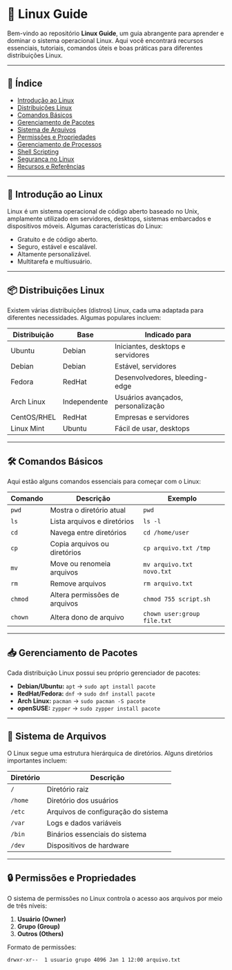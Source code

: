 # 🐧 Linux Guide

Bem-vindo ao repositório **Linux Guide**, um guia abrangente para aprender e dominar o sistema operacional Linux. Aqui você encontrará recursos essenciais, tutoriais, comandos úteis e boas práticas para diferentes distribuições Linux.

---

## 📖 Índice

- [Introdução ao Linux](/introdução-ao-linux.md)
- [Distribuições Linux](#distribuições-linux)
- [Comandos Básicos](#comandos-básicos)
- [Gerenciamento de Pacotes](#gerenciamento-de-pacotes)
- [Sistema de Arquivos](#sistema-de-arquivos)
- [Permissões e Propriedades](#permissões-e-propriedades)
- [Gerenciamento de Processos](#gerenciamento-de-processos)
- [Shell Scripting](#shell-scripting)
- [Segurança no Linux](#segurança-no-linux)
- [Recursos e Referências](#recursos-e-referências)

---

## 🐧 Introdução ao Linux

Linux é um sistema operacional de código aberto baseado no Unix, amplamente utilizado em servidores, desktops, sistemas embarcados e dispositivos móveis. Algumas características do Linux:

- Gratuito e de código aberto.
- Seguro, estável e escalável.
- Altamente personalizável.
- Multitarefa e multiusuário.

---

## 📦 Distribuições Linux

Existem várias distribuições (distros) Linux, cada uma adaptada para diferentes necessidades. Algumas populares incluem:

| Distribuição  | Base      | Indicado para               |
|---------------|-----------|-----------------------------|
| Ubuntu        | Debian    | Iniciantes, desktops e servidores |
| Debian        | Debian    | Estável, servidores          |
| Fedora        | RedHat    | Desenvolvedores, bleeding-edge |
| Arch Linux    | Independente | Usuários avançados, personalização |
| CentOS/RHEL   | RedHat    | Empresas e servidores        |
| Linux Mint    | Ubuntu    | Fácil de usar, desktops       |

---

## 🛠️ Comandos Básicos

Aqui estão alguns comandos essenciais para começar com o Linux:

| Comando  | Descrição                     | Exemplo            |
|----------|-------------------------------|--------------------|
| `pwd`    | Mostra o diretório atual       | `pwd`               |
| `ls`     | Lista arquivos e diretórios    | `ls -l`              |
| `cd`     | Navega entre diretórios        | `cd /home/user`      |
| `cp`     | Copia arquivos ou diretórios   | `cp arquivo.txt /tmp` |
| `mv`     | Move ou renomeia arquivos      | `mv arquivo.txt novo.txt` |
| `rm`     | Remove arquivos                | `rm arquivo.txt`     |
| `chmod`  | Altera permissões de arquivos  | `chmod 755 script.sh` |
| `chown`  | Altera dono de arquivo         | `chown user:group file.txt` |

---

## 📥 Gerenciamento de Pacotes

Cada distribuição Linux possui seu próprio gerenciador de pacotes:

- **Debian/Ubuntu:** `apt` → `sudo apt install pacote`
- **RedHat/Fedora:** `dnf` → `sudo dnf install pacote`
- **Arch Linux:** `pacman` → `sudo pacman -S pacote`
- **openSUSE:** `zypper` → `sudo zypper install pacote`

---

## 📂 Sistema de Arquivos

O Linux segue uma estrutura hierárquica de diretórios. Alguns diretórios importantes incluem:

| Diretório | Descrição                          |
|-----------|------------------------------------|
| `/`       | Diretório raiz                     |
| `/home`   | Diretório dos usuários             |
| `/etc`    | Arquivos de configuração do sistema|
| `/var`    | Logs e dados variáveis              |
| `/bin`    | Binários essenciais do sistema     |
| `/dev`    | Dispositivos de hardware            |

---

## 🔒 Permissões e Propriedades

O sistema de permissões no Linux controla o acesso aos arquivos por meio de três níveis:

1. **Usuário (Owner)**
2. **Grupo (Group)**
3. **Outros (Others)**

Formato de permissões:

```bash
drwxr-xr--  1 usuario grupo 4096 Jan 1 12:00 arquivo.txt
